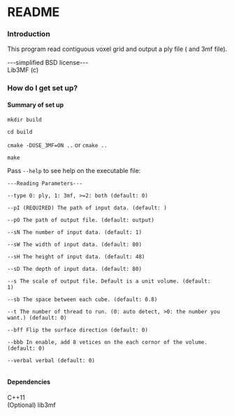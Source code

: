 # README #

### Introduction ###
This program read contiguous voxel grid and output a ply file ( and 3mf file).
 


---simplified BSD license---  
Lib3MF (c)


### How do I get set up? ###

#### Summary of set up

`mkdir build`

`cd build`

`cmake -DUSE_3MF=ON ..` or `cmake ..`

`make`



Pass `--help` to see help on the executable file:
<code>  
---Reading Parameters---  
--type   	0: ply, 1: 3mf, >=2: both (default: 0)  
--pI     	(REQUIRED) The path of input data. (default: )  
--pO     	The path of output file. (default: output)  
--sN     	The number of input data. (default: 1)  
--sW     	The width of input data. (default: 80)  
--sH     	The height of input data. (default: 48)  
--sD     	The depth of input data. (default: 80)  
--s      	The scale of output file. Default is a unit volume. (default: 1)  
--sb     	The space between each cube. (default: 0.8)  
--t      	The number of thread to run. (0: auto detect, >0: the number you want.) (default: 0)  
--bff    	Flip the surface direction (default: 0)  
--bbb    	In enable, add 8 vetices on the each cornor of the volume. (default: 0)  
--verbal 	verbal (default: 0)  
</code>

#### Dependencies

C++11  
(Optional) lib3mf
